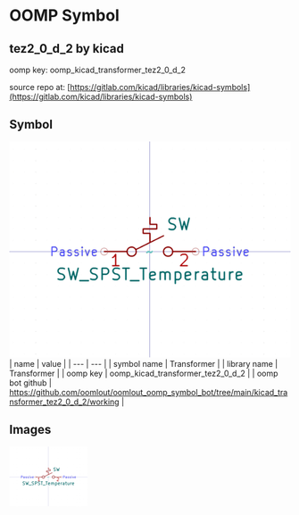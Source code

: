 # OOMP Symbol  
## tez2_0_d_2  by kicad  
  
oomp key: oomp_kicad_transformer_tez2_0_d_2  
  
source repo at: [https://gitlab.com/kicad/libraries/kicad-symbols](https://gitlab.com/kicad/libraries/kicad-symbols)  
## Symbol  
  
[![working.png](working_600.png)](working.png)  
| name | value | 
| --- | --- | 
| symbol name | Transformer | 
| library name | Transformer | 
| oomp key | oomp_kicad_transformer_tez2_0_d_2 | 
| oomp bot github | https://github.com/oomlout/oomlout_oomp_symbol_bot/tree/main/kicad_transformer_tez2_0_d_2/working | 
## Images  
  
[![working.png](working_140.png)](working.png)  
